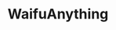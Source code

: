 ---
layout: post
title: "WaifuAnything"
image: https://i3.lensdump.com/i/T4L9gH.png
model_count: 1
---